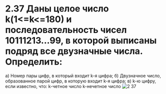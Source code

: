 # 2.37 Даны целое число k(1<=k<=180) и последовательность чисел 10111213...99, в которой выписаны подряд все двузначные числа. Определить:
а) Номер пары цифр, в который входит k-я цифра;
б) Двузначное число, образованное парой цифр, в которую входит k-я цифра;
в) k-ю цифру, если известно, что:
k-четное число
k-нечетное число
![2 37](https://user-images.githubusercontent.com/113889448/196107236-c6394c5e-5770-4e7f-9c94-7133447d996d.png)
